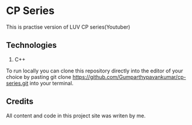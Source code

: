 # CP Series
This is practise version of LUV CP series(Youtuber)

## Technologies
1. C++

To run locally you can clone this repository directly into the editor of your choice by pasting git clone https://github.com/Gumparthypavankumar/cp-series.git into your terminal. 

## Credits
All content and code in this project site was writen by me.